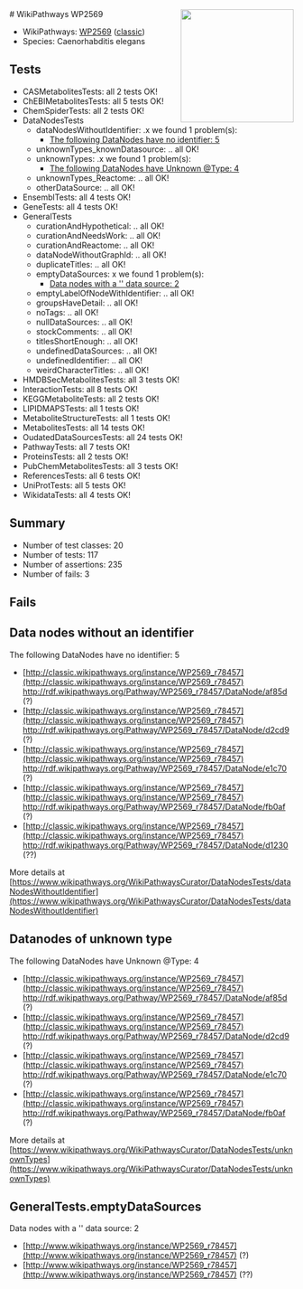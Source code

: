 <img style="float: right; width: 200px" src="https://upload.wikimedia.org/wikipedia/commons/thumb/8/83/Wplogo_with_text_500.png/640px-Wplogo_with_text_500.png" />
# WikiPathways WP2569

* WikiPathways: [WP2569](https://wikipathways.org/pathways/WP2569) ([classic](https://classic.wikipathways.org/instance/WP2569))
* Species: Caenorhabditis elegans
## Tests
* CASMetabolitesTests: all 2 tests OK!
* ChEBIMetabolitesTests: all 5 tests OK!
* ChemSpiderTests: all 2 tests OK!
* DataNodesTests
    * dataNodesWithoutIdentifier: .x we found 1 problem(s):
        * [The following DataNodes have no identifier: 5](#d2d32fa4)
    * unknownTypes_knownDatasource: .. all OK!
    * unknownTypes: .x we found 1 problem(s):
        * [The following DataNodes have Unknown @Type: 4](#839973e2)
    * unknownTypes_Reactome: .. all OK!
    * otherDataSource: .. all OK!
* EnsemblTests: all 4 tests OK!
* GeneTests: all 4 tests OK!
* GeneralTests
    * curationAndHypothetical: .. all OK!
    * curationAndNeedsWork: .. all OK!
    * curationAndReactome: .. all OK!
    * dataNodeWithoutGraphId: .. all OK!
    * duplicateTitles: .. all OK!
    * emptyDataSources: x we found 1 problem(s):
        * [Data nodes with a '' data source: 2](#3d121fcd)
    * emptyLabelOfNodeWithIdentifier: .. all OK!
    * groupsHaveDetail: .. all OK!
    * noTags: .. all OK!
    * nullDataSources: .. all OK!
    * stockComments: .. all OK!
    * titlesShortEnough: .. all OK!
    * undefinedDataSources: .. all OK!
    * undefinedIdentifier: .. all OK!
    * weirdCharacterTitles: .. all OK!
* HMDBSecMetabolitesTests: all 3 tests OK!
* InteractionTests: all 8 tests OK!
* KEGGMetaboliteTests: all 2 tests OK!
* LIPIDMAPSTests: all 1 tests OK!
* MetaboliteStructureTests: all 1 tests OK!
* MetabolitesTests: all 14 tests OK!
* OudatedDataSourcesTests: all 24 tests OK!
* PathwayTests: all 7 tests OK!
* ProteinsTests: all 2 tests OK!
* PubChemMetabolitesTests: all 3 tests OK!
* ReferencesTests: all 6 tests OK!
* UniProtTests: all 5 tests OK!
* WikidataTests: all 4 tests OK!


## Summary

* Number of test classes: 20
* Number of tests: 117
* Number of assertions: 235
* Number of fails: 3

## Fails

<a name="d2d32fa4" />

## Data nodes without an identifier

The following DataNodes have no identifier: 5

* [http://classic.wikipathways.org/instance/WP2569_r78457](http://classic.wikipathways.org/instance/WP2569_r78457) http://rdf.wikipathways.org/Pathway/WP2569_r78457/DataNode/af85d (?)
* [http://classic.wikipathways.org/instance/WP2569_r78457](http://classic.wikipathways.org/instance/WP2569_r78457) http://rdf.wikipathways.org/Pathway/WP2569_r78457/DataNode/d2cd9 (?)
* [http://classic.wikipathways.org/instance/WP2569_r78457](http://classic.wikipathways.org/instance/WP2569_r78457) http://rdf.wikipathways.org/Pathway/WP2569_r78457/DataNode/e1c70 (?)
* [http://classic.wikipathways.org/instance/WP2569_r78457](http://classic.wikipathways.org/instance/WP2569_r78457) http://rdf.wikipathways.org/Pathway/WP2569_r78457/DataNode/fb0af (?)
* [http://classic.wikipathways.org/instance/WP2569_r78457](http://classic.wikipathways.org/instance/WP2569_r78457) http://rdf.wikipathways.org/Pathway/WP2569_r78457/DataNode/d1230 (??)


More details at [https://www.wikipathways.org/WikiPathwaysCurator/DataNodesTests/dataNodesWithoutIdentifier](https://www.wikipathways.org/WikiPathwaysCurator/DataNodesTests/dataNodesWithoutIdentifier)

<a name="839973e2" />

## Datanodes of unknown type

The following DataNodes have Unknown @Type: 4

* [http://classic.wikipathways.org/instance/WP2569_r78457](http://classic.wikipathways.org/instance/WP2569_r78457) http://rdf.wikipathways.org/Pathway/WP2569_r78457/DataNode/af85d (?)
* [http://classic.wikipathways.org/instance/WP2569_r78457](http://classic.wikipathways.org/instance/WP2569_r78457) http://rdf.wikipathways.org/Pathway/WP2569_r78457/DataNode/d2cd9 (?)
* [http://classic.wikipathways.org/instance/WP2569_r78457](http://classic.wikipathways.org/instance/WP2569_r78457) http://rdf.wikipathways.org/Pathway/WP2569_r78457/DataNode/e1c70 (?)
* [http://classic.wikipathways.org/instance/WP2569_r78457](http://classic.wikipathways.org/instance/WP2569_r78457) http://rdf.wikipathways.org/Pathway/WP2569_r78457/DataNode/fb0af (?)


More details at [https://www.wikipathways.org/WikiPathwaysCurator/DataNodesTests/unknownTypes](https://www.wikipathways.org/WikiPathwaysCurator/DataNodesTests/unknownTypes)

<a name="3d121fcd" />

## GeneralTests.emptyDataSources

Data nodes with a '' data source: 2

* [http://www.wikipathways.org/instance/WP2569_r78457](http://www.wikipathways.org/instance/WP2569_r78457) (?)
* [http://www.wikipathways.org/instance/WP2569_r78457](http://www.wikipathways.org/instance/WP2569_r78457) (??)


